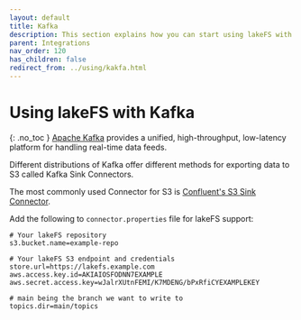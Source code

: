 ```yaml
---
layout: default
title: Kafka
description: This section explains how you can start using lakeFS with Kafka using Confluent’s S3 Sink Connector.
parent: Integrations
nav_order: 120
has_children: false
redirect_from: ../using/kakfa.html
---
```


# Using lakeFS with Kafka

{: .no_toc }
[Apache Kafka](https://kafka.apache.org/) provides a unified, high-throughput, low-latency platform for handling real-time data feeds.

Different distributions of Kafka offer different methods for exporting data to S3 called Kafka Sink Connectors.

The most commonly used Connector for S3 is [Confluent's S3 Sink Connector](https://docs.confluent.io/current/connect/kafka-connect-s3/index.html).

Add the following to `connector.properties` file for lakeFS support:

```properties
# Your lakeFS repository
s3.bucket.name=example-repo

# Your lakeFS S3 endpoint and credentials
store.url=https://lakefs.example.com
aws.access.key.id=AKIAIOSFODNN7EXAMPLE
aws.secret.access.key=wJalrXUtnFEMI/K7MDENG/bPxRfiCYEXAMPLEKEY

# main being the branch we want to write to
topics.dir=main/topics 
```
